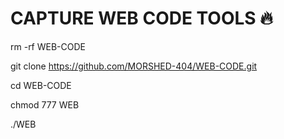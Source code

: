 # CAPTURE WEB CODE TOOLS 🔥 

rm -rf WEB-CODE

git clone https://github.com/MORSHED-404/WEB-CODE.git

cd WEB-CODE

chmod 777 WEB

./WEB

